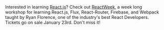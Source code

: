 Interested in learning [React.js](http://facebook.github.io/react/)? Check out [ReactWeek](http://reactweek.com/), a
week long workshop for learning React.js, Flux, React-Router, Firebase, and Webpack taught by Ryan Florence, one of the
industry's best React Developers. Tickets go on sale January 23rd. Don't miss it!
